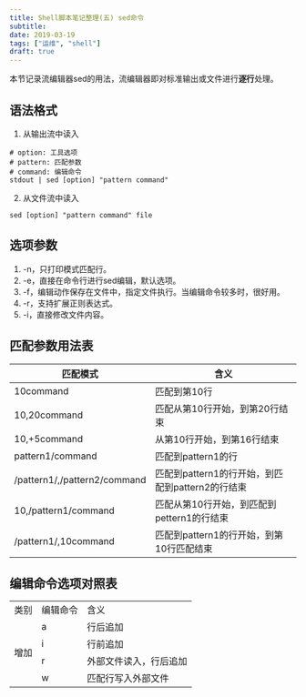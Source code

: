 ```yaml
---
title: Shell脚本笔记整理(五) sed命令
subtitle: 
date: 2019-03-19
tags: ["运维", "shell"]
draft: true
---
```


本节记录流编辑器sed的用法，流编辑器即对标准输出或文件进行<b>逐行</b>处理。

<!--more-->

## 语法格式

1. 从输出流中读入

```shell
# option: 工具选项
# pattern: 匹配参数
# command: 编辑命令
stdout | sed [option] "pattern command"
```

2. 从文件流中读入

```shell
sed [option] "pattern command" file
```

## 选项参数

1. -n，只打印模式匹配行。
2. -e，直接在命令行进行sed编辑，默认选项。
3. -f，编辑动作保存在文件中，指定文件执行。当编辑命令较多时，很好用。
4. -r，支持扩展正则表达式。
5. -i，直接修改文件内容。

## 匹配参数用法表

|匹配模式|含义|
|----------|-------------|
|10command|匹配到第10行|
|10,20command|匹配从第10行开始，到第20行结束|
|10,+5command|从第10行开始，到第16行结束|
|pattern1/command|匹配到pattern1的行|
|/pattern1/,/pattern2/command|匹配到pattern1的行开始，到匹配到pattern2的行结束|
|10,/pattern1/command|匹配从第10行开始，到匹配到pettern1的行结束|
|/pattern1/,10command|匹配到pattern1的行开始，到第10行匹配结束|

## 编辑命令选项对照表

<table>
    <tr>
        <td>类别</td>
        <td>编辑命令</td>
        <td>含义</td>
    </tr>
    <tr>
        <td rowspan="4">增加</td>
        <td>a</td>
        <td>行后追加</td>
    </tr>
    <tr>
        <td>i</td>
        <td>行前追加</td>
    </tr>
    <tr>
        <td>r</td>
        <td>外部文件读入，行后追加</td>
    </tr>
    <tr>
        <td>w</td>
        <td>匹配行写入外部文件</td>
    </tr>
</table>
